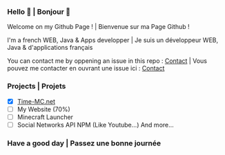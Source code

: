 ### Hello 👋 | Bonjour 👋

Welcome on my Github Page ! | Bienvenue sur ma Page Github !

I'm a french WEB, Java & Apps developper | Je suis un développeur WEB, Java & d'applications français

You can contact me by oppening an issue in this repo : [Contact](https://github.com/Vortezz/Vortezz/issues) | Vous pouvez me contacter en ouvrant une issue ici : [Contact](https://github.com/Vortezz/Vortezz/issues)

### Projects | Projets

- [x] [Time-MC.net](https://time-mc.net)
- [ ] My Website (70%)
- [ ] Minecraft Launcher
- [ ] Social Networks API NPM (Like Youtube...)
And more...

### Have a good day | Passez une bonne journée
